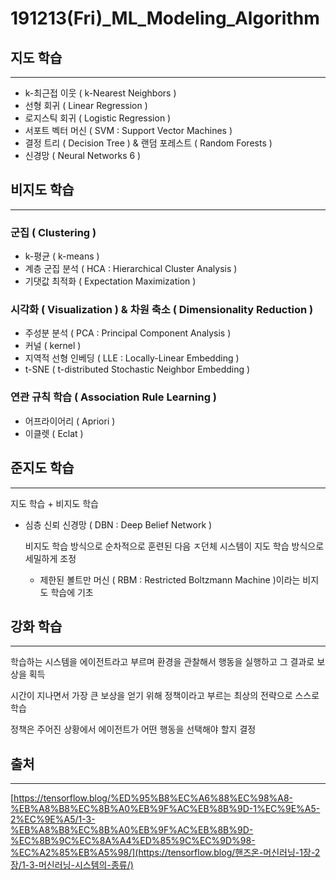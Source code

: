 # 191213(Fri)_ML\_Modeling\_Algorithm

## 지도 학습

___________________

- k-최근접 이웃 ( k-Nearest Neighbors )
- 선형 회귀 ( Linear Regression )
- 로지스틱 회귀 ( Logistic Regression )
- 서포트 벡터 머신 ( SVM : Support Vector Machines )
- 결정 트리 ( Decision Tree ) & 랜덤 포레스트 ( Random Forests )
- 신경망 ( Neural Networks 6 )



## 비지도 학습

________________

### 군집 ( Clustering )

- k-평균 ( k-means )
- 계층 군집 분석 ( HCA : Hierarchical Cluster Analysis )
- 기댓값 최적화 ( Expectation Maximization )

### 시각화 ( Visualization ) & 차원 축소 ( Dimensionality Reduction )

- 주성분 분석 ( PCA : Principal Component Analysis )
- 커널 ( kernel )
- 지역적 선형 인베딩 ( LLE : Locally-Linear Embedding )
- t-SNE ( t-distributed Stochastic Neighbor Embedding )

### 연관 규칙 학습 ( Association Rule Learning )

- 어프라이어리 ( Apriori )
- 이클렛 ( Eclat )



## 준지도 학습

_____________________

지도 학습 + 비지도 학습

- 심층 신뢰 신경망 ( DBN : Deep Belief Network )

  비지도 학습 방식으로 순차적으로 훈련된 다음 ㅈ던체 시스템이 지도 학습 방식으로 세밀하게 조정

  - 제한된 볼트만 머신 ( RBM : Restricted Boltzmann Machine )이라는 비지도 학습에 기초



## 강화 학습

______________

학습하는 시스템을 에이전트라고 부르며 환경을 관찰해서 행동을 실행하고 그 결과로 보상을 획득

시간이 지나면서 가장 큰 보상을 얻기 위해 정책이라고 부르는 최상의 전략으로 스스로 학습

정책은 주어진 상황에서 에이전트가 어떤 행동을 선택해야 할지 결정



## 출처

_______________

[https://tensorflow.blog/%ED%95%B8%EC%A6%88%EC%98%A8-%EB%A8%B8%EC%8B%A0%EB%9F%AC%EB%8B%9D-1%EC%9E%A5-2%EC%9E%A5/1-3-%EB%A8%B8%EC%8B%A0%EB%9F%AC%EB%8B%9D-%EC%8B%9C%EC%8A%A4%ED%85%9C%EC%9D%98-%EC%A2%85%EB%A5%98/](https://tensorflow.blog/핸즈온-머신러닝-1장-2장/1-3-머신러닝-시스템의-종류/)
